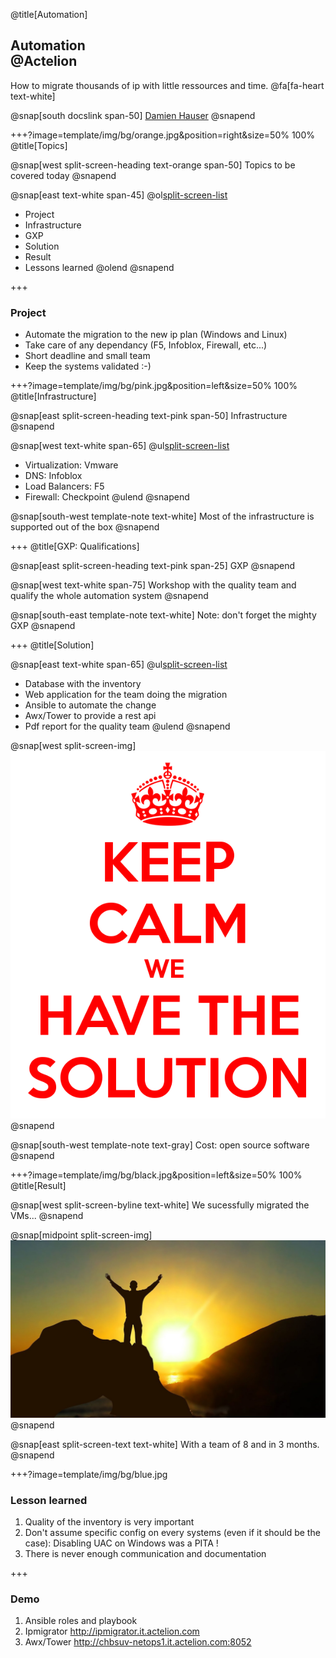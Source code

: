 @title[Automation]

## Automation<br> @Actelion
How to migrate thousands of ip with little ressources and time.
@fa[fa-heart text-white]

@snap[south docslink span-50]
[Damien Hauser](http://www.dhconsulting.ch)
@snapend

+++?image=template/img/bg/orange.jpg&position=right&size=50% 100%
@title[Topics]

@snap[west split-screen-heading text-orange span-50]
Topics to be covered today
@snapend

@snap[east text-white span-45]
@ol[split-screen-list](false)
- Project
- Infrastructure
- GXP
- Solution
- Result
- Lessons learned
@olend
@snapend

+++

### Project

- Automate the migration to the new ip plan (Windows and Linux)
- Take care of any dependancy (F5, Infoblox, Firewall, etc...)
- Short deadline and small team
- Keep the systems validated :-)


+++?image=template/img/bg/pink.jpg&position=left&size=50% 100%
@title[Infrastructure]

@snap[east split-screen-heading text-pink span-50]
Infrastructure
@snapend

@snap[west text-white span-65]
@ul[split-screen-list](false)
- Virtualization: Vmware
- DNS: Infoblox
- Load Balancers: F5
- Firewall: Checkpoint
@ulend
@snapend

@snap[south-west template-note text-white]
Most of the infrastructure is supported out of the box
@snapend

+++
@title[GXP: Qualifications]

@snap[east split-screen-heading text-pink span-25]
GXP
@snapend

@snap[west text-white span-75]
Workshop with the quality team and qualify the whole automation system
@snapend

@snap[south-east template-note text-white]
Note: don't forget the mighty GXP
@snapend

+++
@title[Solution]

@snap[east text-white span-65]
@ul[split-screen-list](false)
- Database with the inventory
- Web application for the team doing the migration
- Ansible to automate the change
- Awx/Tower to provide a rest api 
- Pdf report for the quality team
@ulend
@snapend

@snap[west split-screen-img]
![SOLUTION](template/img/keep-calm-we-have-the-solution-11.png)
@snapend

@snap[south-west template-note text-gray]
Cost: open source software
@snapend


+++?image=template/img/bg/black.jpg&position=left&size=50% 100%
@title[Result]

@snap[west split-screen-byline text-white]
We sucessfully migrated the VMs...
@snapend

@snap[midpoint split-screen-img]
![DEVELOPER](template/img/sucess.jpg)
@snapend

@snap[east split-screen-text text-white]
With a team of 8 and in 3 months.
@snapend


+++?image=template/img/bg/blue.jpg

### Lesson learned

1. Quality of the inventory is very important
2. Don't assume specific config on every systems (even if it should be the case): Disabling UAC on Windows was a PITA !
3. There is never enough communication and documentation

+++

### Demo

1. Ansible roles and playbook
2. Ipmigrator http://ipmigrator.it.actelion.com
3. Awx/Tower http://chbsuv-netops1.it.actelion.com:8052
